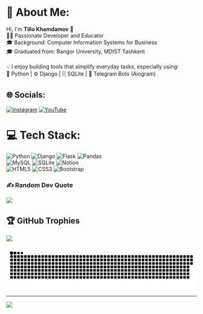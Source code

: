 # 💫 About Me:
Hi, I'm <b>Tillo Khamdamov</b> 👋<br>🧑‍💻 Passionate Developer and Educator<br>🎓 Background: Computer Information Systems for Business<br>🎓 Graduated from: Bangor University, MDIST Tashkent<br><br>💡 I enjoy building tools that simplify everyday tasks, especially using:<br>🐍 Python | ⚙️ Django | 🗄️ SQLite | 🤖 Telegram Bots (Aiogram)


## 🌐 Socials:
[![Instagram](https://img.shields.io/badge/Instagram-%23E4405F.svg?logo=Instagram&logoColor=white)](https://instagram.com/https://www.instagram.com/mr.uzbek00/) [![YouTube](https://img.shields.io/badge/YouTube-%23FF0000.svg?logo=YouTube&logoColor=white)](https://youtube.com/@tillokhamdamov) 

# 💻 Tech Stack:
![Python](https://img.shields.io/badge/python-3670A0?style=for-the-badge&logo=python&logoColor=ffdd54) 
![Django](https://img.shields.io/badge/django-%23092E20.svg?style=for-the-badge&logo=django&logoColor=white) 
![Flask](https://img.shields.io/badge/flask-%23000.svg?style=for-the-badge&logo=flask&logoColor=white) 
![Pandas](https://img.shields.io/badge/pandas-%23150458.svg?style=for-the-badge&logo=pandas&logoColor=white) <br>
![MySQL](https://img.shields.io/badge/mysql-4479A1.svg?style=for-the-badge&logo=mysql&logoColor=white) ![SQLite](https://img.shields.io/badge/sqlite-%2307405e.svg?style=for-the-badge&logo=sqlite&logoColor=white) 
![Notion](https://img.shields.io/badge/Notion-%23000000.svg?style=for-the-badge&logo=notion&logoColor=white) <br>
![HTML5](https://img.shields.io/badge/html5-%23E34F26.svg?style=for-the-badge&logo=html5&logoColor=white)
![CSS3](https://img.shields.io/badge/css3-%231572B6.svg?style=for-the-badge&logo=css3&logoColor=white) 
![Bootstrap](https://img.shields.io/badge/bootstrap-%238511FA.svg?style=for-the-badge&logo=bootstrap&logoColor=white)
### ✍️ Random Dev Quote
![](https://quotes-github-readme.vercel.app/api?type=horizontal&theme=radical)

## 🏆 GitHub Trophies
![](https://github-profile-trophy.vercel.app/?username=MrUzbek00&theme=radical&no-frame=false&no-bg=true&margin-w=4)

<picture>
  <source media="(prefers-color-scheme: dark)" srcset="https://raw.githubusercontent.com/MrUzbek00/MrUzbek00/output/github-snake-dark.svg" />
  <source media="(prefers-color-scheme: light)" srcset="https://raw.githubusercontent.com/MrUzbek00/MrUzbek00/output/github-snake.svg" />
  <img alt="github-snake" src="https://raw.githubusercontent.com/MrUzbek00/MrUzbek00/output/github-snake.svg" />
</picture>

---
[![](https://visitcount.itsvg.in/api?id=MrUzbek00&icon=0&color=0)](https://visitcount.itsvg.in)

<!-- Proudly created with GPRM ( https://gprm.itsvg.in ) -->
